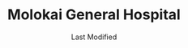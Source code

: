 ---
layout: location-page
date: Last Modified
description: "Local COVID-19 testing is available at Molokai General Hospital in Kaunakakai, Hawaii, USA."
permalink: "locations/hawaii/kaunakakai/molokai-general-hospital/"
tags:
  - locations
  - hawaii
title: Molokai General Hospital
uniqueName: molokai-general-hospital
state: Hawaii
stateAbbr: HI
hood: "Kaunakakai"
address: "280 Home Olu Pl"
city: "Kaunakakai"
zip: "96748"
zipsNearby: "96861 96708 96801 96802 96803 96804 96805 96806 96807 96808 96809 96810 96811 96812 96813 96814 96815 96816 96817 96818 96819 96820 96821 96822 96823 96824 96825 96826 96828 96830 96836 96837 96838 96839 96840 96841 96843 96844 96846 96847 96848 96849 96850 96853 96858 96859 96898 96729 96732 96733 96734 96863 96742 96744 96748 96753 96757 96790 96761 96767 96763 96768 96788 96770 96779 96784 96793 96795 96827 96835" 
mapUrl: "http://maps.apple.com/?q=Molokai+General+Hospital&address=280+Home+Olu+Pl,Kaunakakai,Hawaii,96748"
locationType: Drive-thru
phone: "808-691-2619"
website: "https://www.queens.org/molokai/molokai-general-hospital"
onlineBooking: undefined
closed: undefined
closedUpdate: May 25th, 2020
notes: "Requires phone screen."
days: Everyday
hours: 10AM-6PM
ctaMessage: Learn more
ctaUrl: "https://www.queens.org/molokai/molokai-general-hospital"
---